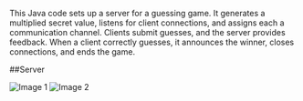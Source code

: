 This Java code sets up a server for a guessing game. It generates a multiplied secret value, listens for client connections, and assigns each a communication channel. Clients submit guesses, and the server provides feedback. When a client correctly guesses, it announces the winner, closes connections, and ends the game.

##Server 
<!-- Your image container div -->
<div class="image-container">
    <!-- Add your image sources as needed -->
    <img src="![serveur](https://github.com/linaMallek/Guess_Number_Game/assets/92185257/579bd72a-4f9f-4a67-9c39-47482d0dbd89)" alt="Image 1">
    <img src="image2.jpg" alt="Image 2">
    <!-- Add more images as needed -->
</div>
